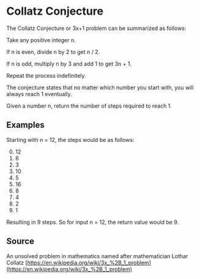 # Collatz Conjecture

The Collatz Conjecture or 3x+1 problem can be summarized as follows:

Take any positive integer n.

If n is even, divide n by 2 to get n / 2.

If n is odd, multiply n by 3 and add 1 to get 3n + 1.

Repeat the process indefinitely.

The conjecture states that no matter which number you start with, you will always reach 1 eventually.

Given a number n, return the number of steps required to reach 1.


## Examples

Starting with n = 12, the steps would be as follows:

0. 12
1. 6
2. 3
3. 10
4. 5
5. 16
6. 8
7. 4
8. 2
9. 1

Resulting in 9 steps. So for input n = 12, the return value would be 9.


## Source

An unsolved problem in mathematics named after mathematician Lothar Collatz [https://en.wikipedia.org/wiki/3x_%2B_1_problem](https://en.wikipedia.org/wiki/3x_%2B_1_problem)
